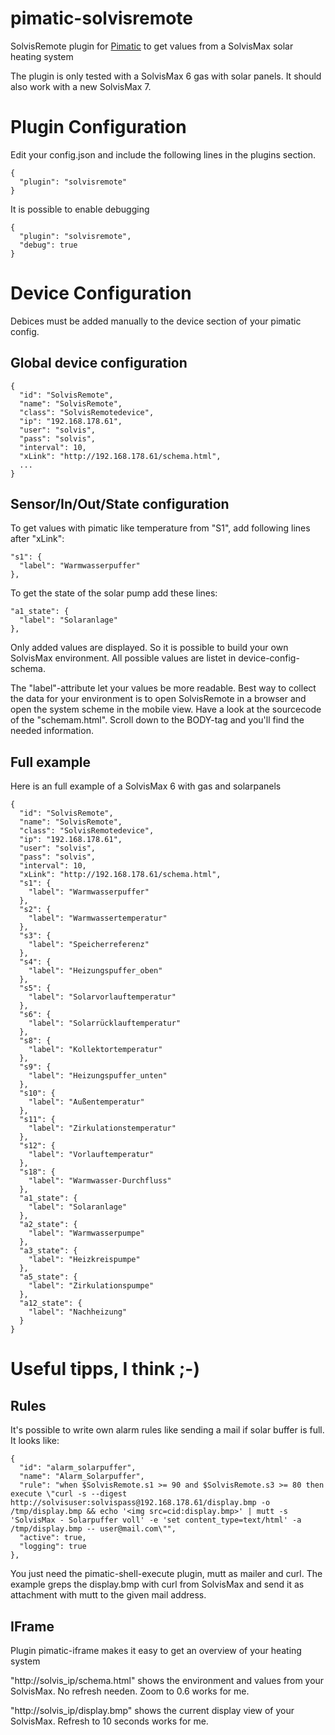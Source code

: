 pimatic-solvisremote
====================

SolvisRemote plugin for <a href="https://pimatic.org">Pimatic</a> to get values from a SolvisMax solar heating system

The plugin is only tested with a SolvisMax 6 gas with solar panels. It should also work with a new SolvisMax 7.

# Plugin Configuration
Edit your config.json and include the following lines in the plugins section.

    {
      "plugin": "solvisremote"
    }

It is possible to enable debugging 

    {
      "plugin": "solvisremote",
      "debug": true
    }

# Device Configuration

Debices must be added manually to the device section of your pimatic config.

## Global device configuration

    {
      "id": "SolvisRemote",
      "name": "SolvisRemote",
      "class": "SolvisRemotedevice",
      "ip": "192.168.178.61",
      "user": "solvis",
      "pass": "solvis",
      "interval": 10,
      "xLink": "http://192.168.178.61/schema.html",
      ...
    }

## Sensor/In/Out/State configuration

To get values with pimatic like temperature from "S1", add following lines after "xLink":

    "s1": {
      "label": "Warmwasserpuffer"
    },

To get the state of the solar pump add these lines:

    "a1_state": {
      "label": "Solaranlage"
    },

Only added values are displayed. So it is possible to build your own SolvisMax environment. All possible values are listet in device-config-schema.

The "label"-attribute let your values be more readable. Best way to collect the data for your environment is to open SolvisRemote in a browser and open the
system scheme in the mobile view. Have a look at the sourcecode of the "schemam.html". Scroll down to the BODY-tag and you'll find the needed information.

## Full example

Here is an full example of a SolvisMax 6 with gas and solarpanels

    {
      "id": "SolvisRemote",
      "name": "SolvisRemote",
      "class": "SolvisRemotedevice",
      "ip": "192.168.178.61",
      "user": "solvis",
      "pass": "solvis",
      "interval": 10,
      "xLink": "http://192.168.178.61/schema.html",
      "s1": {
        "label": "Warmwasserpuffer"
      },
      "s2": {
        "label": "Warmwassertemperatur"
      },
      "s3": {
        "label": "Speicherreferenz"
      },
      "s4": {
        "label": "Heizungspuffer_oben"
      },
      "s5": {
        "label": "Solarvorlauftemperatur"
      },
      "s6": {
        "label": "Solarrücklauftemperatur"
      },
      "s8": {
        "label": "Kollektortemperatur"
      },
      "s9": {
        "label": "Heizungspuffer_unten"
      },
      "s10": {
        "label": "Außentemperatur"
      },
      "s11": {
        "label": "Zirkulationstemperatur"
      },
      "s12": {
        "label": "Vorlauftemperatur"
      },
      "s18": {
        "label": "Warmwasser-Durchfluss"
      },
      "a1_state": {
        "label": "Solaranlage"
      },
      "a2_state": {
        "label": "Warmwasserpumpe"
      },
      "a3_state": {
        "label": "Heizkreispumpe"
      },
      "a5_state": {
        "label": "Zirkulationspumpe"
      },
      "a12_state": {
        "label": "Nachheizung"
      }
    }

# Useful tipps, I think ;-)

## Rules

It's possible to write own alarm rules like sending a mail if solar buffer is full. It looks like:

    {
      "id": "alarm_solarpuffer",
      "name": "Alarm_Solarpuffer",
      "rule": "when $SolvisRemote.s1 >= 90 and $SolvisRemote.s3 >= 80 then execute \"curl -s --digest http://solvisuser:solvispass@192.168.178.61/display.bmp -o /tmp/display.bmp && echo '<img src=cid:display.bmp>' | mutt -s 'SolvisMax - Solarpuffer voll' -e 'set content_type=text/html' -a /tmp/display.bmp -- user@mail.com\"",
      "active": true,
      "logging": true
    },

You just need the pimatic-shell-execute plugin, mutt as mailer and curl. The example greps the display.bmp with curl from SolvisMax and send it as attachment with mutt to the given mail address.

## IFrame

Plugin pimatic-iframe makes it easy to get an overview of your heating system

"http://solvis_ip/schema.html" shows the environment and values from your SolvisMax. No refresh needen. Zoom to 0.6 works for me.

"http://solvis_ip/display.bmp" shows the current display view of your SolvisMax. Refresh to 10 seconds works for me.
